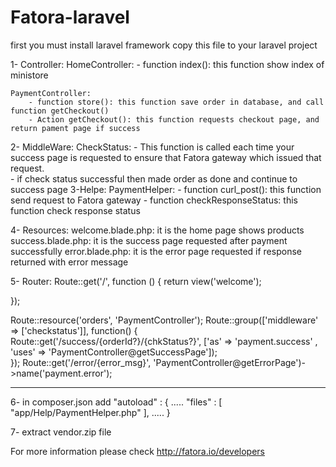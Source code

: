 # Fatora-laravel
first you must install laravel framework
copy this file to your laravel project

1- Controller:
	HomeController:
		- function index(): this function show index of ministore
	
	PaymentController: 
		- function store(): this function save order in database, and call function getCheckout() 
		- Action getCheckout(): this function requests checkout page, and return pament page if success
2- MiddleWare: 
	CheckStatus:
		- This function is called each time your success page is requested to ensure that Fatora gateway which issued that request. 	
		- if check status successful then made order as done and continue to success page
3-Helpe: 
	PaymentHelper:
		- function curl_post(): this function send request to Fatora gateway
		- function checkResponseStatus: this function check response status

4- Resources:
	welcome.blade.php: it is the home page shows products 
	success.blade.php: it is the success page requested after payment successfully
	error.blade.php: it is the error page requested if response returned with error message

5- Router:
Route::get('/', function () {
    return view('welcome');
 
});

Route::resource('orders', 'PaymentController');
Route::group(['middleware' => ['checkstatus']], function()
{
    Route::get('/success/{orderId?}/{chkStatus?}', ['as' => 'payment.success' , 'uses' => 'PaymentController@getSuccessPage']);    
});
Route::get('/error/{error_msg}', 'PaymentController@getErrorPage')->name('payment.error');

----------------------------------------------------------------------------------------------------------------------------
6- in composer.json add 
"autoload" : {
		.....
		"files" : [
			"app/Help/PaymentHelper.php"
		],
    .....
		}
    
7- extract vendor.zip file

For more information please check http://fatora.io/developers

		

